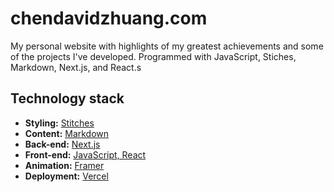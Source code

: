 # chendavidzhuang.com

My personal website with highlights of my greatest achievements and some of the projects I've developed.
Programmed with JavaScript, Stiches, Markdown, Next.js, and React.s

## Technology stack

- **Styling:** [Stitches](https://stitches.dev/)
- **Content:** [Markdown](https://daringfireball.net/projects/markdown/)
- **Back-end:** [Next.js](https://nextjs.org/)
- **Front-end:** [JavaScript, React](https://reactjs.org/)
- **Animation:** [Framer](https://www.framer.com/docs/animation/)
- **Deployment:** [Vercel](https://vercel.com/)
